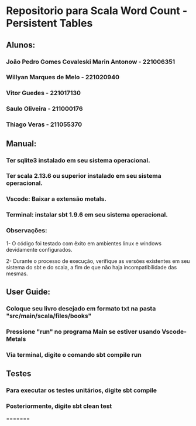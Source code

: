 # Repositorio para Scala Word Count - Persistent Tables
## Alunos:
### João Pedro Gomes Covaleski Marin Antonow - 221006351
### Willyan Marques de Melo - 221020940
### Vitor Guedes - 221017130
### Saulo Oliveira - 211000176
### Thiago Veras - 211055370


## Manual:
### Ter sqlite3 instalado em seu sistema operacional.
### Ter scala 2.13.6 ou superior instalado em seu sistema operacional.
### Vscode: Baixar a extensão metals.
### Terminal: instalar sbt 1.9.6 em seu sistema operacional.
### Observações: 

1- O código foi testado com êxito em ambientes linux e windows devidamente configurados.

2- Durante o processo de execução, verifique as versões existentes em seu sistema do sbt e do scala, a fim de que não haja incompatibilidade das mesmas.

## User Guide:
### Coloque seu livro desejado em formato txt na pasta "src/main/scala/files/books"
### Pressione "run" no programa Main se estiver usando Vscode-Metals
### Via terminal, digite o comando sbt compile run

## Testes
### Para executar os testes unitários, digite sbt compile
### Posteriormente, digite sbt clean test
=======
